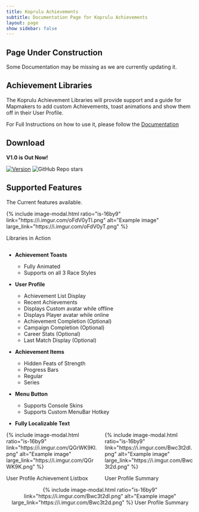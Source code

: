 ```yaml
---
title: Koprulu Achievements
subtitle: Documentation Page for Koprulu Achievements
layout: page
show sidebar: false
---
```


## Page Under Construction

Some Documentation may be missing as we are currently updating it.

## Achievement Libraries

The Koprulu Achievement Libraries will provide support and a guide for Mapmakers to add custom Achievements, toast animations and show them off in their User Profile.

For Full Instructions on how to use it, please follow the [Documentation](/KopruluAchievements/docs/)

## Download
**V1.0 is Out Now!**

[![Version](https://img.shields.io/badge/Release-1.0-brightgreen)](https://github.com/Ailoso/KopruluAchievements/releases/tag/Release)
![GitHub Repo stars](https://img.shields.io/github/stars/Ailoso/KopruluAchievements?style=social)

## Supported Features

The Current features available.

<div class="columns">
<div class="column is-6">
{% include image-modal.html ratio="is-16by9" link="https://i.imgur.com/oFdV0yTl.png" alt="Example image" large_link="https://i.imgur.com/oFdV0yT.png" %}

Libraries in Action

</div>
<div class="column is-6">
</div>
</div>

* **Achievement Toasts**
    - Fully Animated
    - Supports on all 3 Race Styles

* **User Profile**
    - Achievement List Display
    - Recent Achievements
    - Displays Custom avatar while offline
    - Displays Player avatar while online
    - Achievement Completion (Optional)
    - Campaign Completion (Optional)
    - Career Stats (Optional)
    - Last Match Display (Optional)

* **Achievement Items**
    - Hidden Feats of Strength
    - Progress Bars
    - Regular
    - Series

* **Menu Button**
    - Supports Console Skins
    - Supports Custom MenuBar Hotkey

* **Fully Localizable Text**

<div class="columns">
<div class="column is-6">
{% include image-modal.html ratio="is-16by9" link="https://i.imgur.com/QGrWK9Kl.png" alt="Example image" large_link="https://i.imgur.com/QGrWK9K.png" %}

User Profile Achievement Listbox

</div>
<div class="column is-6">
{% include image-modal.html ratio="is-16by9" link="https://i.imgur.com/Bwc3t2dl.png" alt="Example image" large_link="https://i.imgur.com/Bwc3t2d.png" %}

User Profile Summary

</div>
</div>

</div>
<div style="text-align:center">
{% include image-modal.html ratio="is-16by9" link="https://i.imgur.com/Bwc3t2dl.png" alt="Example image" large_link="https://i.imgur.com/Bwc3t2d.png" %}
User Profile Summary
</div>
</div>
